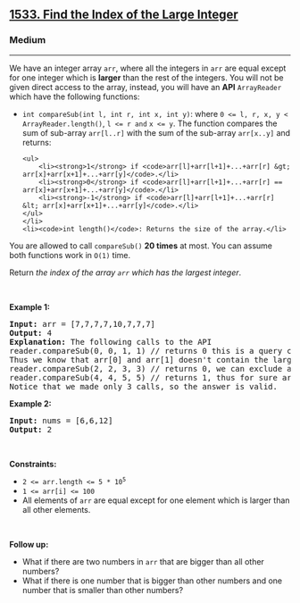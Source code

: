 <h2><a href="https://leetcode.com/problems/find-the-index-of-the-large-integer/">1533. Find the Index of the Large Integer</a></h2><h3>Medium</h3><hr><div><p>We have an integer array <code>arr</code>, where all the integers in <code>arr</code> are equal except for one integer which is <strong>larger</strong> than the rest of the integers. You will not be given direct access to the array, instead, you will have an <strong>API</strong> <code>ArrayReader</code> which have the following functions:</p>

<ul>
	<li><code>int compareSub(int l, int r, int x, int y)</code>: where <code>0 &lt;= l, r, x, y &lt; ArrayReader.length()</code>, <code>l &lt;= r and</code> <code>x &lt;= y</code>. The function compares the sum of sub-array <code>arr[l..r]</code> with the sum of the sub-array <code>arr[x..y]</code> and returns:

	<ul>
		<li><strong>1</strong> if <code>arr[l]+arr[l+1]+...+arr[r] &gt; arr[x]+arr[x+1]+...+arr[y]</code>.</li>
		<li><strong>0</strong> if <code>arr[l]+arr[l+1]+...+arr[r] == arr[x]+arr[x+1]+...+arr[y]</code>.</li>
		<li><strong>-1</strong> if <code>arr[l]+arr[l+1]+...+arr[r] &lt; arr[x]+arr[x+1]+...+arr[y]</code>.</li>
	</ul>
	</li>
	<li><code>int length()</code>: Returns the size of the array.</li>
</ul>

<p>You are allowed to call <code>compareSub()</code> <b>20 times</b> at most. You can assume both functions work in <code>O(1)</code> time.</p>

<p>Return <em>the index of the array <code>arr</code> which has the largest integer</em>.</p>

<p>&nbsp;</p>
<p><strong>Example 1:</strong></p>

<pre><strong>Input:</strong> arr = [7,7,7,7,10,7,7,7]
<strong>Output:</strong> 4
<strong>Explanation:</strong> The following calls to the API
reader.compareSub(0, 0, 1, 1) // returns 0 this is a query comparing the sub-array (0, 0) with the sub array (1, 1), (i.e. compares arr[0] with arr[1]).
Thus we know that arr[0] and arr[1] doesn't contain the largest element.
reader.compareSub(2, 2, 3, 3) // returns 0, we can exclude arr[2] and arr[3].
reader.compareSub(4, 4, 5, 5) // returns 1, thus for sure arr[4] is the largest element in the array.
Notice that we made only 3 calls, so the answer is valid.
</pre>

<p><strong>Example 2:</strong></p>

<pre><strong>Input:</strong> nums = [6,6,12]
<strong>Output:</strong> 2
</pre>

<p>&nbsp;</p>
<p><strong>Constraints:</strong></p>

<ul>
	<li><code>2 &lt;= arr.length &lt;= 5 * 10<sup>5</sup></code></li>
	<li><code>1 &lt;= arr[i] &lt;= 100</code></li>
	<li>All elements of <code>arr</code> are equal except for one element which is larger than all other elements.</li>
</ul>

<p>&nbsp;</p>
<p><strong>Follow up:</strong></p>

<ul>
	<li>What if there are two numbers in <code>arr</code> that are bigger than all other numbers?</li>
	<li>What if there is one number that is bigger than other numbers and one number that is smaller than other numbers?</li>
</ul>
</div>